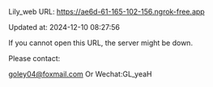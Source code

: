 Lily_web URL: https://ae6d-61-165-102-156.ngrok-free.app

Updated at: 2024-12-10 08:27:56

If you cannot open this URL, the server might be down.

Please contact: 

goley04@foxmail.com Or Wechat:GL_yeaH